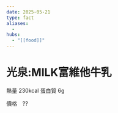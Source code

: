 ```yaml
---
date: 2025-05-21
type: fact
aliases:
  -
hubs:
  - "[[food]]"
---
```


# 光泉:MILK富維他牛乳

熱量 230kcal
蛋白質 6g

價格　??

